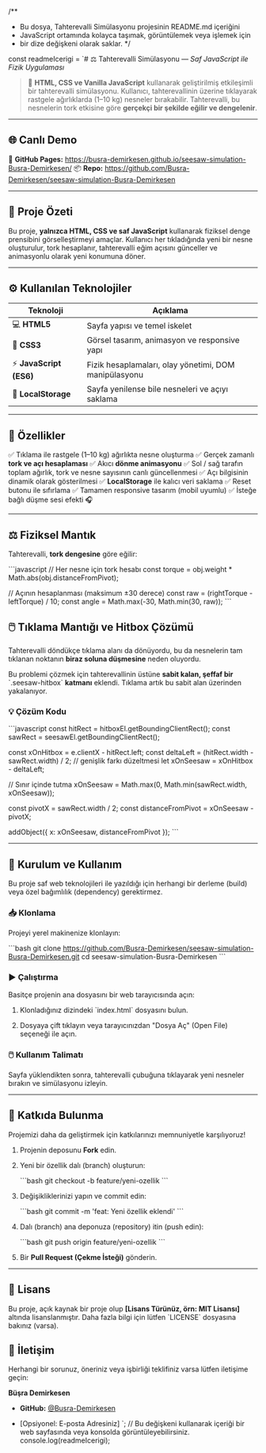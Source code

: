 /**
 * Bu dosya, Tahterevalli Simülasyonu projesinin README.md içeriğini
 * JavaScript ortamında kolayca taşımak, görüntülemek veya işlemek için
 * bir dize değişkeni olarak saklar.
 */

const readmeIcerigi = `# ⚖️ Tahterevalli Simülasyonu — *Saf JavaScript ile Fizik Uygulaması*

> 🎯 **HTML, CSS ve Vanilla JavaScript** kullanarak geliştirilmiş etkileşimli bir tahterevalli simülasyonu.
> Kullanıcı, tahterevallinin üzerine tıklayarak rastgele ağırlıklarda (1–10 kg) nesneler bırakabilir.
> Tahterevalli, bu nesnelerin tork etkisine göre **gerçekçi bir şekilde eğilir ve dengelenir**.

---

## 🌐 Canlı Demo

🔗 **GitHub Pages:** https://busra-demirkesen.github.io/seesaw-simulation-Busra-Demirkesen/
📦 **Repo:** https://github.com/Busra-Demirkesen/seesaw-simulation-Busra-Demirkesen

---

## 🧩 Proje Özeti

Bu proje, **yalnızca HTML, CSS ve saf JavaScript** kullanarak fiziksel denge prensibini görselleştirmeyi amaçlar.
Kullanıcı her tıkladığında yeni bir nesne oluşturulur, tork hesaplanır, tahterevalli eğim açısını günceller ve animasyonlu olarak yeni konumuna döner.

---

## ⚙️ Kullanılan Teknolojiler

| Teknoloji | Açıklama |
| ----- | ----- |
| 💻 **HTML5** | Sayfa yapısı ve temel iskelet |
| 🎨 **CSS3** | Görsel tasarım, animasyon ve responsive yapı |
| ⚡ **JavaScript (ES6)** | Fizik hesaplamaları, olay yönetimi, DOM manipülasyonu |
| 💾 **LocalStorage** | Sayfa yenilense bile nesneleri ve açıyı saklama |

---

## 🚀 Özellikler

✅ Tıklama ile rastgele (1–10 kg) ağırlıkta nesne oluşturma
✅ Gerçek zamanlı **tork ve açı hesaplaması**
✅ Akıcı **dönme animasyonu**
✅ Sol / sağ tarafın toplam ağırlık, tork ve nesne sayısının canlı güncellenmesi
✅ Açı bilgisinin dinamik olarak gösterilmesi
✅ **LocalStorage** ile kalıcı veri saklama
✅ Reset butonu ile sıfırlama
✅ Tamamen responsive tasarım (mobil uyumlu)
✅ İsteğe bağlı düşme sesi efekti 🎧

---

## ⚖️ Fiziksel Mantık

Tahterevalli, **tork dengesine** göre eğilir:

\`\`\`javascript
// Her nesne için tork hesabı
const torque = obj.weight * Math.abs(obj.distanceFromPivot);

// Açının hesaplanması (maksimum ±30 derece)
const raw = (rightTorque - leftTorque) / 10;
const angle = Math.max(-30, Math.min(30, raw));
\`\`\`

## 🖱️ Tıklama Mantığı ve Hitbox Çözümü

Tahterevalli döndükçe tıklama alanı da dönüyordu, bu da nesnelerin tam tıklanan noktanın **biraz soluna düşmesine** neden oluyordu.

Bu problemi çözmek için tahterevallinin üstüne **sabit kalan, şeffaf bir** \`.seesaw-hitbox\` **katmanı** eklendi. Tıklama artık bu sabit alan üzerinden yakalanıyor.

### 💡 Çözüm Kodu

\`\`\`javascript
const hitRect = hitboxEl.getBoundingClientRect();
const sawRect = seesawEl.getBoundingClientRect();

const xOnHitbox = e.clientX - hitRect.left;
const deltaLeft = (hitRect.width - sawRect.width) / 2; // genişlik farkı düzeltmesi
let xOnSeesaw = xOnHitbox - deltaLeft;

// Sınır içinde tutma
xOnSeesaw = Math.max(0, Math.min(sawRect.width, xOnSeesaw)); 

const pivotX = sawRect.width / 2;
const distanceFromPivot = xOnSeesaw - pivotX;

addObject({ x: xOnSeesaw, distanceFromPivot });
\`\`\`

---

## 🚀 Kurulum ve Kullanım

Bu proje saf web teknolojileri ile yazıldığı için herhangi bir derleme (build) veya özel bağımlılık (dependency) gerektirmez.

### 📥 Klonlama

Projeyi yerel makinenize klonlayın:

\`\`\`bash
git clone https://github.com/Busra-Demirkesen/seesaw-simulation-Busra-Demirkesen.git
cd seesaw-simulation-Busra-Demirkesen
\`\`\`

### ▶️ Çalıştırma

Basitçe projenin ana dosyasını bir web tarayıcısında açın:

1. Klonladığınız dizindeki \`index.html\` dosyasını bulun.

2. Dosyaya çift tıklayın veya tarayıcınızdan "Dosya Aç" (Open File) seçeneği ile açın.

### 🖱️ Kullanım Talimatı

Sayfa yüklendikten sonra, tahterevalli çubuğuna tıklayarak yeni nesneler bırakın ve simülasyonu izleyin.

---

## 🤝 Katkıda Bulunma

Projemizi daha da geliştirmek için katkılarınızı memnuniyetle karşılıyoruz!

1. Projenin deposunu **Fork** edin.

2. Yeni bir özellik dalı (branch) oluşturun:

   \`\`\`bash
   git checkout -b feature/yeni-ozellik
   \`\`\`

3. Değişikliklerinizi yapın ve commit edin:

   \`\`\`bash
   git commit -m 'feat: Yeni özellik eklendi'
   \`\`\`

4. Dalı (branch) ana deponuza (repository) itin (push edin):

   \`\`\`bash
   git push origin feature/yeni-ozellik
   \`\`\`

5. Bir **Pull Request (Çekme İsteği)** gönderin.

---

## 📄 Lisans

Bu proje, açık kaynak bir proje olup **\[Lisans Türünüz, örn: MIT Lisansı\]** altında lisanslanmıştır. Daha fazla bilgi için lütfen \`LICENSE\` dosyasına bakınız (varsa).

## 📧 İletişim

Herhangi bir sorunuz, öneriniz veya işbirliği teklifiniz varsa lütfen iletişime geçin:

**Büşra Demirkesen**

* **GitHub:** [@Busra-Demirkesen](https://github.com/Busra-Demirkesen)

* \[Opsiyonel: E-posta Adresiniz]
`;
// Bu değişkeni kullanarak içeriği bir web sayfasında veya konsolda görüntüleyebilirsiniz.
console.log(readmeIcerigi);
